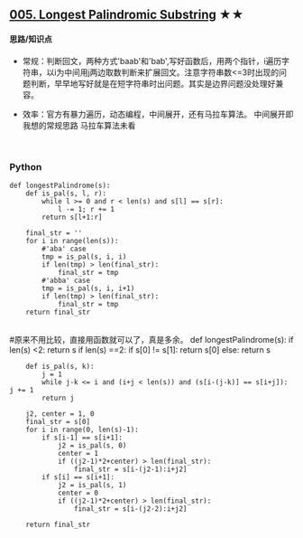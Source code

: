 ## [005. Longest Palindromic Substring][1] ★★
[1]: https://leetcode.com/problems/longest-palindromic-substring/

    
#### 思路/知识点
- 常规：判断回文，两种方式'baab'和'bab',写好函数后，用两个指针，i遍历字符串，以i为中间用j两边取数判断来扩展回文。注意字符串数<=3时出现的问题判断，早早地写好就是在短字符串时出问题。其实是边界问题没处理好兼容。
- 效率：官方有暴力遍历，动态编程，中间展开，还有马拉车算法。 中间展开即我想的常规思路
马拉车算法未看

  <br />  
### Python
    def longestPalindrome(s):
        def is_pal(s, l, r):
            while l >= 0 and r < len(s) and s[l] == s[r]:
                l -= 1; r += 1
            return s[l+1:r]
            
        final_str = ''
        for i in range(len(s)):
            #'aba' case
            tmp = is_pal(s, i, i)
            if len(tmp) > len(final_str):
                final_str = tmp
            #'abba' case
            tmp = is_pal(s, i, i+1)
            if len(tmp) > len(final_str):
                final_str = tmp
        return final_str
    

  <br />  
    #原来不用比较，直接用函数就可以了，真是多余。
    def longestPalindrome(s):        
        if len(s) <2: return s
        if len(s) ==2:
            if s[0] != s[1]: return s[0]
            else: return s
        
        def is_pal(s, k):
            j = 1
            while j-k <= i and (i+j < len(s)) and (s[i-(j-k)] == s[i+j]):            j += 1
            return j

        j2, center = 1, 0
        final_str = s[0]
        for i in range(0, len(s)-1):
            if s[i-1] == s[i+1]:
                j2 = is_pal(s, 0)
                center = 1
                if ((j2-1)*2+center) > len(final_str):
                    final_str = s[i-(j2-1):i+j2]
            if s[i] == s[i+1]:
                j2 = is_pal(s, 1)
                center = 0
                if ((j2-1)*2+center) > len(final_str):
                    final_str = s[i-(j2-2):i+j2]
            
        return final_str 
